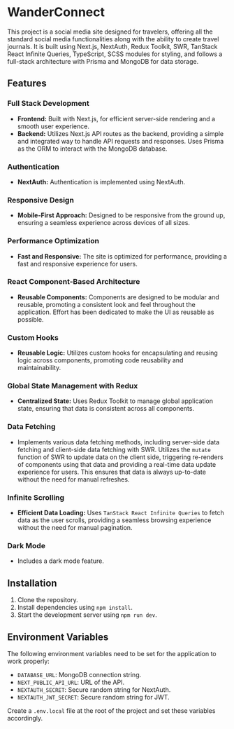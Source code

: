 # WanderConnect

This project is a social media site designed for travelers, offering all the standard social media functionalities along with the ability to create travel journals. It is built using Next.js, NextAuth, Redux Toolkit, SWR, TanStack React Infinite Queries, TypeScript, SCSS modules for styling, and follows a full-stack architecture with Prisma and MongoDB for data storage.

## Features

### Full Stack Development
- **Frontend:** Built with Next.js, for efficient server-side rendering and a smooth user experience.
- **Backend:** Utilizes Next.js API routes as the backend, providing a simple and integrated way to handle API requests and responses. Uses Prisma as the ORM to interact with the MongoDB database.

### Authentication
- **NextAuth:** Authentication is implemented using NextAuth.

### Responsive Design
- **Mobile-First Approach:** Designed to be responsive from the ground up, ensuring a seamless experience across devices of all sizes.

### Performance Optimization
- **Fast and Responsive:** The site is optimized for performance, providing a fast and responsive experience for users.

### React Component-Based Architecture
- **Reusable Components:** Components are designed to be modular and reusable, promoting a consistent look and feel throughout the application. Effort has been dedicated to make the UI as reusable as possible.

### Custom Hooks
- **Reusable Logic:** Utilizes custom hooks for encapsulating and reusing logic across components, promoting code reusability and maintainability.

### Global State Management with Redux
- **Centralized State:** Uses Redux Toolkit to manage global application state, ensuring that data is consistent across all components.

### Data Fetching
- Implements various data fetching methods, including server-side data fetching and client-side data fetching with SWR.  Utilizes the `mutate` function of SWR to update data on the client side, triggering re-renders of components using that data and providing a real-time data update experience for users. This ensures that data is always up-to-date without the need for manual refreshes.

### Infinite Scrolling
- **Efficient Data Loading:** Uses `TanStack React Infinite Queries` to fetch data as the user scrolls, providing a seamless browsing experience without the need for manual pagination.

### Dark Mode
- Includes a dark mode feature.

## Installation

1. Clone the repository.
2. Install dependencies using `npm install`.
3. Start the development server using `npm run dev`.


## Environment Variables

The following environment variables need to be set for the application to work properly:

- `DATABASE_URL`: MongoDB connection string.
- `NEXT_PUBLIC_API_URL`: URL of the API.
- `NEXTAUTH_SECRET`: Secure random string for NextAuth.
- `NEXTAUTH_JWT_SECRET`: Secure random string for JWT.

Create a `.env.local` file at the root of the project and set these variables accordingly.
